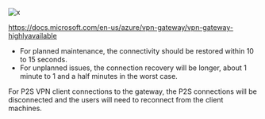 ![x](https://i.imgur.com/p3e4Prv.png)

https://docs.microsoft.com/en-us/azure/vpn-gateway/vpn-gateway-highlyavailable

- For planned maintenance, the connectivity should be restored within 10 to 15 seconds. 
- For unplanned issues, the connection recovery will be longer, about 1 minute to 1 and a half minutes in the worst case. 

For P2S VPN client connections to the gateway, the P2S connections will be disconnected and the users will need to reconnect from the client machines.

